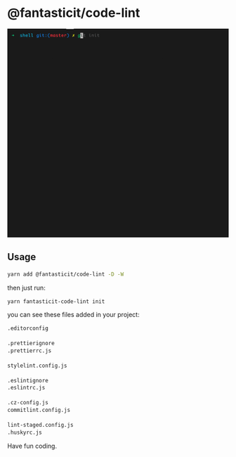 # @fantasticit/code-lint

![preview](./code-lint.gif)

## Usage

```bash
yarn add @fantasticit/code-lint -D -W
```

then just run:

```bash
yarn fantasticit-code-lint init
```

you can see these files added in your project:

```bash
.editorconfig

.prettierignore
.prettierrc.js

stylelint.config.js

.eslintignore
.eslintrc.js

.cz-config.js
commitlint.config.js

lint-staged.config.js
.huskyrc.js
```

Have fun coding.
